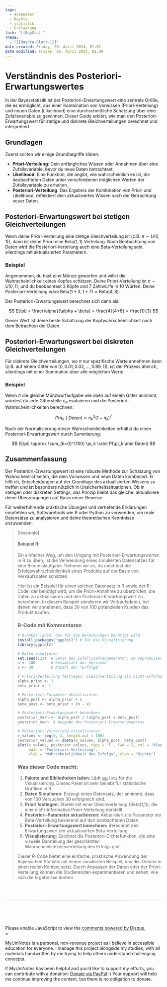 ```yaml
---
tags:
  - 4semester
  - BaySta
  - statistik
  - Erklaerung
fach: "[[BaySta]]"
Thema:
  - "[[BaySta-Blatt-1]]"
date created: Friday, 26. April 2024, 01:01
date modified: Friday, 26. April 2024, 01:09
---
```


# Verständnis des Posteriori-Erwartungswertes

In der Bayesstatistik ist der Posteriori-Erwartungswert eine zentrale Größe, die es ermöglicht, aus einer Kombination von Vorwissen (Priori-Verteilung) und neuen Daten (Likelihood) eine durchschnittliche Schätzung über eine Zufallsvariable zu gewinnen. Dieser Guide erklärt, wie man den Posteriori-Erwartungswert für stetige und diskrete Gleichverteilungen berechnet und interpretiert.

## Grundlagen

Zuerst sollten wir einige Grundbegriffe klären:

- **Priori-Verteilung**: Dein anfängliches Wissen oder Annahmen über eine Zufallsvariable, bevor du neue Daten betrachtest.
- **Likelihood**: Eine Funktion, die angibt, wie wahrscheinlich es ist, die beobachteten Daten unter verschiedenen möglichen Werten der Zufallsvariable zu erhalten.
- **Posteriori-Verteilung**: Das Ergebnis der Kombination von Priori und Likelihood, reflektiert dein aktualisiertes Wissen nach der Betrachtung neuer Daten.

## Posteriori-Erwartungswert bei stetigen Gleichverteilungen

Wenn deine Priori-Verteilung eine stetige Gleichverteilung ist (z.B. $\pi \sim U(0, 1)$), dann ist deine Priori eine $\text{Beta}(1, 1)$ Verteilung. Nach Beobachtung von Daten wird die Posteriori-Verteilung auch eine Beta-Verteilung sein, allerdings mit aktualisierten Parametern.

### Beispiel

Angenommen, du hast eine Münze geworfen und willst die Wahrscheinlichkeit eines Kopfes schätzen. Deine Priori-Verteilung ist $\pi \sim U(0, 1)$, und du beobachtest 3 Köpfe und 7 Zahlwürfe in 10 Würfen. Deine Posteriori-Verteilung wäre $\text{Beta}(1+3, 1+7) = \text{Beta}(4, 8)$.

Der Posteriori-Erwartungswert berechnet sich dann als:

$$
E[\pi] = \frac{\alpha}{\alpha + \beta} = \frac{4}{4+8} = \frac{1}{3}
$$

Dieser Wert ist deine beste Schätzung der Kopfwahrscheinlichkeit nach dem Betrachten der Daten.

## Posteriori-Erwartungswert bei diskreten Gleichverteilungen

Für diskrete Gleichverteilungen, wo $\pi$ nur spezifische Werte annehmen kann (z.B. auf einem Gitter wie $[0, 0.01, 0.02, \dots, 0.99, 1]$), ist der Prozess ähnlich, allerdings mit einer Summation über alle möglichen Werte.

### Beispiel

Wenn $\pi$ die gleiche Münzwurfaufgabe wie oben auf einem Gitter annimmt, würdest du jede Gitterstelle $\pi_k$ evaluieren und die Posteriori-Wahrscheinlichkeiten berechnen:

$$
P(\pi_k \mid Daten) \propto \pi_k^{3} (1-\pi_k)^{7}
$$

Nach der Normalisierung dieser Wahrscheinlichkeiten erhältst du einen Posteriori-Erwartungswert durch Summierung:

$$
E[\pi] \approx \sum_{k=0}^{100} \pi_k \cdot P(\pi_k \mid Daten)
$$

## Zusammenfassung

Der Posteriori-Erwartungswert ist eine robuste Methode zur Schätzung von Wahrscheinlichkeiten, die dein Vorwissen und neue Daten kombiniert. Er hilft dir, Entscheidungen auf der Grundlage des aktualisierten Wissens zu treffen und ist besonders nützlich in Unsicherheitssituationen. Ob in stetigen oder diskreten Settings, das Prinzip bleibt das gleiche: aktualisiere deine Überzeugungen auf Basis neuer Beweise.

Für weiterführende praktische Übungen und vertiefende Erklärungen empfehlen wir, Softwaretools wie R oder Python zu verwenden, um reale Datensätze zu analysieren und deine theoretischen Kenntnisse anzuwenden.

> [!example]
>
> #### Beispiel R:
>
> Ein einfacher Weg, um den Umgang mit Posteriori-Erwartungswerten in R zu üben, ist die Verwendung eines simulierten Datensatzes für eine Binomialaufgabe. Nehmen wir an, du möchtest die Erfolgswahrscheinlichkeit eines Produkts auf der Basis von Verkaufsdaten schätzen.
>
> Hier ist ein Beispiel für einen solchen Datensatz in R sowie der R-Code, der benötigt wird, um die Priori-Annahme zu überprüfen, die Daten zu aktualisieren und den Posteriori-Erwartungswert zu berechnen. In diesem Beispiel simulieren wir Verkaufsdaten, bei denen wir annehmen, dass 30 von 100 potenziellen Kunden das Produkt kaufen.
>
> ### R-Code mit Kommentaren
>
> ```r
> # R-Paket laden, das für die Berechnungen benötigt wird
> install.packages("ggplot2") # Für die Visualisierung
> library(ggplot2)
>
> # Daten simulieren
> set.seed(123)  # Setzt den Zufallszahlengenerator, um reproduzierbare Ergebnisse zu erhalten
> n <- 100       # Gesamtzahl der Versuche
> x <- 30        # Anzahl der "Erfolge"
>
> # Priori-Verteilung festlegen: Gleichverteilung als nicht-informative Priori
> alpha_prior <- 1
> beta_prior <- 1
>
> # Posteriori-Parameter aktualisieren
> alpha_post <- alpha_prior + x
> beta_post <- beta_prior + (n - x)
>
> # Posteriori-Erwartungswert berechnen
> posterior_mean <- alpha_post / (alpha_post + beta_post)
> posterior_mean  # Ausgabe des Posteriori-Erwartungswertes
>
> # Posteriori-Verteilung visualisieren
> x_values <- seq(0, 1, length.out = 100)
> posterior_values <- dbeta(x_values, alpha_post, beta_post)
> plot(x_values, posterior_values, type = 'l', lwd = 2, col = 'blue',
>      main = "Posteriori-Verteilung",
>      xlab = "Wahrscheinlichkeit des Erfolgs", ylab = "Dichte")
> ```
>
> ### Was dieser Code macht:
>
> 1. **Pakete und Bibliotheken laden:** Lädt `ggplot2` für die Visualisierung. Dieses Paket ist sehr beliebt für statistische Grafiken in R.
> 2. **Daten Simulieren:** Erzeugt einen Datensatz, der annimmt, dass von 100 Versuchen 30 erfolgreich sind.
> 3. **Priori festlegen:** Startet mit einer Gleichverteilung (Beta(1,1)), die eine nicht-informative Priori-Verteilung darstellt.
> 4. **Posteriori-Parameter aktualisieren:** Aktualisiert die Parameter der Beta-Verteilung basierend auf den beobachteten Daten.
> 5. **Posteriori-Erwartungswert berechnen:** Berechnet den Erwartungswert der aktualisierten Beta-Verteilung.
> 6. **Visualisierung:** Zeichnet die Posteriori-Dichtefunktion, die eine visuelle Darstellung der geschätzten Wahrscheinlichkeitsverteilung des Erfolgs gibt.
>
> Dieser R-Code bietet eine einfache, praktische Anwendung der Bayesschen Statistik mit einem simulierten Beispiel, das die Theorie in einen realen Kontext setzt. Durch Anpassen der Daten oder der Priori-Verteilung können die Studierenden experimentieren und sehen, wie sich die Ergebnisse ändern.

<!-- DISQUS SCRIPT COMMENT START -->

<hr style="border: none; height: 2px; background: linear-gradient(to right, #f0f0f0, #ccc, #f0f0f0); margin-top: 4rem; margin-bottom: 5rem;">
<div id="disqus_thread"></div>
<script>
    /**
    *  RECOMMENDED CONFIGURATION VARIABLES: EDIT AND UNCOMMENT THE SECTION BELOW TO INSERT DYNAMIC VALUES FROM YOUR PLATFORM OR CMS.
    *  LEARN WHY DEFINING THESE VARIABLES IS IMPORTANT: https://disqus.com/admin/universalcode/#configuration-variables    */
    /*
    var disqus_config = function () {
    this.page.url = PAGE_URL;  // Replace PAGE_URL with your page's canonical URL variable
    this.page.identifier = PAGE_IDENTIFIER; // Replace PAGE_IDENTIFIER with your page's unique identifier variable
    };
    */
    (function() { // DON'T EDIT BELOW THIS LINE
    var d = document, s = d.createElement('script');
    s.src = 'https://myuninotes.disqus.com/embed.js';
    s.setAttribute('data-timestamp', +new Date());
    (d.head || d.body).appendChild(s);
    })();
</script>
<noscript>Please enable JavaScript to view the <a href="https://disqus.com/?ref_noscript">comments powered by Disqus.</a></noscript>

<!-- DISQUS SCRIPT COMMENT END -->

<!-- Modal START -->
<div id="myModal" class="modal">
  <div class="modal-content">
    <span id="closeModal" class="close">&times;</span>
    <p class="modal-text">
      <span class="modal-highlight">MyUniNotes is a personal, non-revenue project as I believe in accessible education for everyone.</span> I manage this project alongside my studies, with all materials handwritten by me trying to help others understand challenging concepts.
    </p>
    <p class="modal-text">
      If MyUniNotes has been helpful and you’d like to support my efforts, <span class="modal-highlight"> you can contribute with a donation: <a class="modal-dono-link" href="https://paypal.me/myuninotes4u">Donate via PayPal</a> :) </span> Your support will help me continue improving the content, but there is no obligation to donate.
    </p>
  </div>
</div>

<script>
  // JavaScript to display the modal on page load
  document.addEventListener('DOMContentLoaded', function() {
    // Generate a random number between 1 and 1
    const randomNumber = Math.floor(Math.random() * 4) + 1;
    console.log(randomNumber)
    if (randomNumber === 1) {
      setTimeout(function() {
        const modal = document.getElementById('myModal');
        if (modal) {
          modal.classList.add('show');
        }
      }, 1000); // Adjust the delay as needed

      const closeModal = document.getElementById('closeModal');
      if (closeModal) {
        closeModal.addEventListener('click', function() {
          const modal = document.getElementById('myModal');
          if (modal) {
            modal.classList.remove('show');
          }
        });
      }
    } else {
      // Ensure the modal is hidden if the random number is not 1
      const modal = document.getElementById('myModal');
      if (modal) {
        modal.style.display = 'none';
      }
    }
  });
</script>
<!-- Modal END -->
